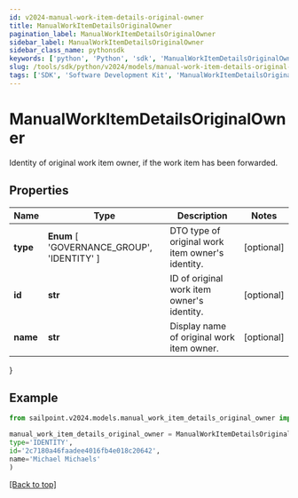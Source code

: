 ```yaml
---
id: v2024-manual-work-item-details-original-owner
title: ManualWorkItemDetailsOriginalOwner
pagination_label: ManualWorkItemDetailsOriginalOwner
sidebar_label: ManualWorkItemDetailsOriginalOwner
sidebar_class_name: pythonsdk
keywords: ['python', 'Python', 'sdk', 'ManualWorkItemDetailsOriginalOwner', 'V2024ManualWorkItemDetailsOriginalOwner'] 
slug: /tools/sdk/python/v2024/models/manual-work-item-details-original-owner
tags: ['SDK', 'Software Development Kit', 'ManualWorkItemDetailsOriginalOwner', 'V2024ManualWorkItemDetailsOriginalOwner']
---
```


# ManualWorkItemDetailsOriginalOwner

Identity of original work item owner, if the work item has been forwarded.

## Properties

Name | Type | Description | Notes
------------ | ------------- | ------------- | -------------
**type** |  **Enum** [  'GOVERNANCE_GROUP',    'IDENTITY' ] | DTO type of original work item owner's identity. | [optional] 
**id** | **str** | ID of original work item owner's identity. | [optional] 
**name** | **str** | Display name of original work item owner. | [optional] 
}

## Example

```python
from sailpoint.v2024.models.manual_work_item_details_original_owner import ManualWorkItemDetailsOriginalOwner

manual_work_item_details_original_owner = ManualWorkItemDetailsOriginalOwner(
type='IDENTITY',
id='2c7180a46faadee4016fb4e018c20642',
name='Michael Michaels'
)

```
[[Back to top]](#) 

